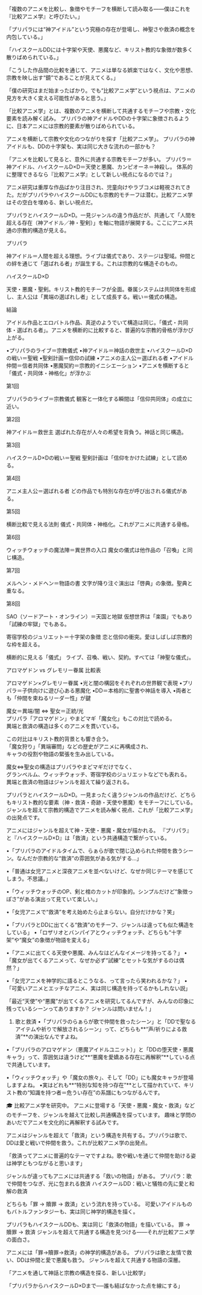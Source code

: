 「複数のアニメを比較し、象徴やモチーフを横断して読み取る――僕はこれを『比較アニメ学』と呼びたい。」

「プリパラには“神アイドル”という究極の存在が登場し、神聖さや救済の概念を内包している。」

「ハイスクールDDには十字架や天使、悪魔など、キリスト教的な象徴が数多く散りばめられている。」

「こうした作品間の比較を通じて、アニメは単なる娯楽ではなく、文化や思想、宗教を映し出す“鏡”であることが見えてくる。」

「僕の研究はまだ始まったばかり。でも“比較アニメ学”という視点は、アニメの見方を大きく変える可能性があると思う。」

「比較アニメ学」とは、複数のアニメを横断して共通するモチーフや宗教・文化要素を読み解く試み。
プリパラの神アイドルやDDの十字架に象徴されるように、日本アニメには宗教的要素が散りばめられている。

アニメを横断して宗教や文化のつながりを探す「比較アニメ学」。
プリパラの神アイドルも、DDの十字架も、実は同じ大きな流れの一部かも？

「アニメを比較して見ると、意外に共通する宗教モチーフが多い。
プリパラ＝神アイドル、ハイスクールD×D＝天使と悪魔、カンピオーネ＝神殺し。
体系的に整理できるなら『比較アニメ学』として新しい視点になるのでは？」

アニメ研究は重厚な作品ばかり注目され、児童向けやラブコメは軽視されてきた。だがプリパラやハイスクールDDにも宗教的モチーフは潜む。比較アニメ学はその空白を埋める、新しい視点だ。

プリパラとハイスクールD×D。一見ジャンルの違う作品だが、共通して「人間を超える存在（神アイドル／神・聖剣）」を軸に物語が展開する。ここにアニメ共通の宗教的構造が見える。

プリパラ

神アイドル＝人間を超える理想。ライブは儀式であり、ステージは聖域。仲間との絆を通じて「選ばれる者」が誕生する。これは宗教的な構造そのもの。

ハイスクールD×D

天使・悪魔・聖剣。キリスト教的モチーフが全面。眷属システムは共同体を形成し、主人公は「異端の選ばれし者」として成長する。戦い＝儀式の構造。

結論

アイドル作品とエロバトル作品、真逆のようでいて構造は同じ。「儀式・共同体・選ばれる者」。アニメを横断的に比較すると、普遍的な宗教的骨格が浮かび上がる。

•プリパラのライブ＝宗教儀式
•神アイドル＝神話の救世主
•ハイスクールD×Dの戦い＝聖戦
•聖剣計画＝信仰の試練
•アニメの主人公＝選ばれる者
•アイドル仲間＝信者共同体
•悪魔契約＝宗教的イニシエーション
•アニメを横断すると「儀式・共同体・神格化」が浮かぶ

第1回

プリパラのライブ＝宗教儀式
観客と一体化する瞬間は「信仰共同体」の成立に近い。

第2回

神アイドル＝救世主
選ばれた存在が人々の希望を背負う。神話と同じ構造。

第3回

ハイスクールD×Dの戦い＝聖戦
聖剣計画は「信仰をかけた試練」として読める。

第4回

アニメ主人公＝選ばれる者
どの作品でも特別な存在が呼び出される儀式がある。

第5回

横断比較で見える法則
儀式・共同体・神格化。これがアニメに共通する骨格。

第6回

ウィッチウォッチの魔法陣＝異世界の入口
魔女の儀式は他作品の「召喚」と同じ構造。

第7回

メルヘン・メドヘン＝物語の書
文字が降り注ぐ演出は「啓典」の象徴。聖典と重なる。

第8回

SAO（ソードアート・オンライン）＝天国と地獄
仮想世界は「楽園」でもあり「試練の牢獄」でもある。

寄宿学校のジュリエット＝十字架の象徴
恋と信仰の衝突。愛はしばしば宗教的な枠を超える。

横断的に見える「儀式」
ライブ、召喚、戦い、契約。すべては「神聖な儀式」。

アロマゲドン vs グレモリー眷属 比較表

アロマゲドン×グレモリー眷属
•光と闇の構図をそれぞれの世界観で表現
•プリパラ＝子供向けに遊び心ある悪魔化
•DD＝本格的に聖書や神話を導入
•両者とも「仲間を束ねるリーダー性」が鍵

魔女＝異端/闇 ⇔ 聖女＝正統/光  
プリパラ「アロマゲドン」やまどマギ「魔女化」もこの対比で読める。  
異端と救済の構造は多くのアニメを貫いている。

この対比はキリスト教的背景とも響き合う。  
「魔女狩り」「異端審問」などの歴史がアニメに再構成され、  
キャラの役割や物語の緊張を生み出している。

魔女⇔聖女の構造はプリパラやまどマギだけでなく、  
グランベルム、ウィッチウォッチ、寄宿学校のジュリエットなどでも表れる。  
異端と救済の物語はジャンルを超えて繰り返される。

プリパラとハイスクールD×D。一見まったく違うジャンルの作品だけど、どちらもキリスト教的な要素（神・救済・奇跡・天使や悪魔）をモチーフにしている。
ジャンルを超えて宗教的構造でアニメを読み解く視点、これが「比較アニメ学」の出発点です。

アニメにはジャンルを超えて神・天使・悪魔・魔女が描かれる。
『プリパラ』と『ハイスクールD×D』は「救済」という共通構造で繋がっている。

•「プリパラのアイドルタイムで、らぁらが歌で閉じ込められた仲間を救うシーン。なんだか宗教的な“救済”の雰囲気がある気がする…」

•「普通は女児アニメと深夜アニメを並べないけど、なぜか同じテーマを感じてしまう。不思議。」

•「ウィッチウォッチのOP、剣と棺のカットが印象的。シンプルだけど“象徴っぽさ”がある演出って見ていて楽しい。」

•「女児アニメで“救済”を考え始めたら止まらない。自分だけかな？笑」

•「プリパラとDDに出てくる“救済”のモチーフ、ジャンルは違っても似た構造をしている」
•「ロザリオとバンパイアとウィッチウォッチ、どちらも“十字架”や“魔女”の象徴が物語を変える」

•「アニメに出てくる天使や悪魔、みんなはどんなイメージを持ってる？」
•「魔女が出てくるアニメって、なぜか必ず“試練”とセットな気がするのは偶然？」

•「女児アニメを神学的に語るとこうなる、って言ったら笑われるかな？」
•「可愛いアニメとエッチなアニメ、実は同じ構造を持ってるかもしれない説」

「最近“天使”や“悪魔”が出てくるアニメを研究してるんですが、みんなの印象に残っているシーンってありますか？
ジャンルは問いません！」

1. 歌と救済
•「プリパラのらぁらが歌で仲間を救ったシーン」と「DDで聖なるアイテムや祈りで解放されるシーン」って、どちらも**“声/祈りによる救済”**の演出なんですよね。

•「プリパラのアロマゲドン（悪魔アイドルユニット）」と「DDの堕天使・悪魔キャラ」って、雰囲気は違うけど**“悪魔を愛嬌ある存在に再解釈”**している点で共通しています。

•「ウィッチウォッチ」や「魔女の旅々」、そして「DD」にも魔女キャラが登場しますよね。
•実はどれも**“特別な知を持つ存在”**として描かれていて、キリスト教の“知識を持つ者＝危うい存在”の系譜にもつながるんです。

🎓 比較アニメ学を研究中。
アニメに登場する「天使・悪魔・魔女・救済」などのモチーフを、ジャンルを越えて比較し共通構造を探っています。
趣味と学問のあいだでアニメを文化的に再解釈する試みです。

アニメはジャンルを超えて「救済」という構造を共有する。プリパラは歌で、DDは愛と戦いで仲間を救う。これが比較アニメ学の出発点。

「救済ってアニメに普遍的なテーマですよね。歌や戦いを通じて仲間を助ける姿は神学ともつながると思います」

ジャンルが違ってもアニメには共通する「救いの物語」がある。
プリパラ：歌で仲間をつなぎ、光に包まれる救済
ハイスクールDD：戦いと犠牲の先に愛と和解の救済

どちらも「罪 → 贖罪 → 救済」という流れを持っている。
可愛いアイドルものもバトルファンタジーも、実は同じ神学的構造を描く。

プリパラもハイスクールDDも、実は同じ「救済の物語」を描いている。
罪 → 贖罪 → 救済
ジャンルを超えて共通する構造を見つける――それが比較アニメ学の面白さ。

アニメには「罪→贖罪→救済」の神学的構造がある。
プリパラは歌と友情で救い、DDは仲間と愛で悪魔も救う。
ジャンルを超えて共通する物語の深層。

「アニメを通して神話と宗教の構造を探る、新しい比較学」

「プリパラからハイスクールD×Dまで──誰も結ばなかった点を線にする」


